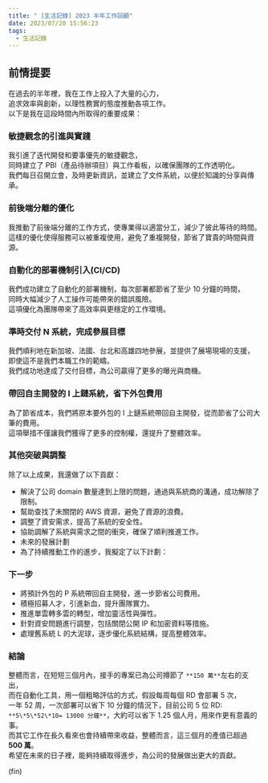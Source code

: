 ```yaml
---
title: " [生活記錄] 2023 半年工作回顧"
date: 2023/07/20 15:56:23
tags:
  - 生活記錄
---
```


## 前情提要

在過去的半年裡，我在工作上投入了大量的心力，  
追求效率與創新，以理性務實的態度推動各項工作。  
以下是我在這段時間內所取得的重要成果：

### 敏捷觀念的引進與實踐

我引進了迭代開發和要事優先的敏捷觀念，  
同時建立了 PBI（產品待辦項目）與工作看板，以確保團隊的工作透明化。  
我們每日召開立會，及時更新資訊，並建立了文件系統，以便於知識的分享與傳承。

### 前後端分離的優化

我推動了前後端分離的工作方式，使專業得以適當分工，減少了彼此等待的時間。  
這樣的優化使得服務可以被重複使用，避免了重複開發，節省了寶貴的時間與資源。

### 自動化的部署機制引入(CI/CD)

我們成功建立了自動化的部署機制，每次部署都節省了至少 10 分鐘的時間，  
同時大幅減少了人工操作可能帶來的錯誤風險。  
這項優化為團隊帶來了高效率與更穩定的工作環境。

### 準時交付 N 系統，完成參展目標

我們順利地在新加坡、法國、台北和高雄四地參展，並提供了展場現場的支援，  
即使這不是我們本職工作的範疇。  
我們成功地達成了交付目標，為公司贏得了更多的曝光與商機。

### 帶回自主開發的 I 上鏈系統，省下外包費用

為了節省成本，我們將原本要外包的 I 上鏈系統帶回自主開發，從而節省了公司大筆的費用。  
這項舉措不僅讓我們獲得了更多的控制權，還提升了整體效率。

### 其他突破與調整

除了以上成果，我還做了以下貢獻：

- 解決了公司 domain 數量達到上限的問題，通過與系統商的溝通，成功解除了限制。
- 幫助查找了未關閉的 AWS 資源，避免了資源的浪費。
- 調整了資安需求，提高了系統的安全性。
- 協助調解了系統與需求之間的衝突，確保了順利推進工作。
- 未來的發展計劃
- 為了持續推動工作的進步，我擬定了以下計劃：

### 下一步

- 將預計外包的 P 系統帶回自主開發，進一步節省公司費用。
- 積極招募人才，引進新血，提升團隊實力。
- 推進單雲轉多雲的轉型，增加靈活性與彈性。
- 針對資安問題進行調整，包括關閉公開 IP 和加密資料等措施。
- 處理舊系統 L 的大泥球，逐步優化系統結構，提高整體效率。

### 結論

整體而言，在短短三個月內，接手的專案已為公司撙節了 `**150 萬**`左右的支出，  
而在自動化工具，用一個粗略評估的方式，假設每周每個 RD 會部署 5 次，  
一年 52 周，一次部署可以省下 10 分鐘的情況下，目前公司 5 位 RD:  
`**5\*5\*52\*10= 13000 分鐘**`，大約可以省下 1.25 個人月，用來作更有意義的事。  
而其它工作在長久看來也會持續帶來收益，整體而言，這三個月的產值已超過 **500 萬**。  
希望在未來的日子裡，能夠持續取得進步，為公司的發展做出更大的貢獻。

(fin)
